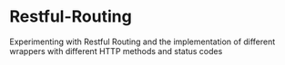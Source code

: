 # Restful-Routing
Experimenting with Restful Routing and the implementation of different wrappers with different HTTP methods and status codes
